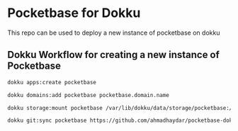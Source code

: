 # Pocketbase for Dokku

This repo can be used to deploy a new instance of pocketbase on dokku


## Dokku Workflow for creating a new instance of Pocketbase 

```bash
dokku apps:create pocketbase 

dokku domains:add pocketbase pocketbase.domain.name

dokku storage:mount pocketbase /var/lib/dokku/data/storage/pocketbase:/storage

dokku git:sync pocketbase https://github.com/ahmadhaydar/pocketbase-dokku.git main --build
```
